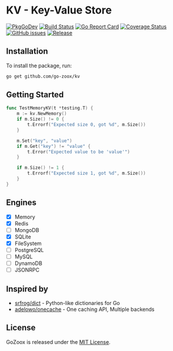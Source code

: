 # KV - Key-Value Store

[![PkgGoDev](https://pkg.go.dev/badge/github.com/go-zoox/kv)](https://pkg.go.dev/github.com/go-zoox/kv)
[![Build Status](https://github.com/go-zoox/kv/actions/workflows/ci.yml/badge.svg?branch=master)](https://github.com/go-zoox/kv/actions/workflows/ci.yml)
[![Go Report Card](https://goreportcard.com/badge/github.com/go-zoox/kv)](https://goreportcard.com/report/github.com/go-zoox/kv)
[![Coverage Status](https://coveralls.io/repos/github/go-zoox/kv/badge.svg?branch=master)](https://coveralls.io/github/go-zoox/kv?branch=master)
[![GitHub issues](https://img.shields.io/github/issues/go-zoox/kv.svg)](https://github.com/go-zoox/kv/issues)
[![Release](https://img.shields.io/github/tag/go-zoox/kv.svg?label=Release)](https://github.com/go-zoox/kv/tags)

## Installation
To install the package, run:
```bash
go get github.com/go-zoox/kv
```

## Getting Started

```go
func TestMemoryKV(t *testing.T) {
	m := kv.NewMemory()
	if m.Size() != 0 {
		t.Errorf("Expected size 0, got %d", m.Size())
	}

	m.Set("key", "value")
	if m.Get("key") != "value" {
		t.Error("Expected value to be 'value'")
	}

	if m.Size() != 1 {
		t.Errorf("Expected size 1, got %d", m.Size())
	}
}
```

## Engines
* [x] Memory
* [x] Redis
* [ ] MongoDB
* [x] SQLite
* [x] FileSystem
* [ ] PostgreSQL
* [ ] MySQL
* [ ] DynamoDB
* [ ] JSONRPC

## Inspired by
* [srfrog/dict](https://github.com/srfrog/dict) - Python-like dictionaries for Go
* [adelowo/onecache](https://github.com/adelowo/onecache) - One caching API, Multiple backends

## License
GoZoox is released under the [MIT License](./LICENSE).
